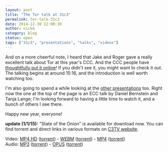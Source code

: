 ```yaml
---
layout: post
title: "The Tor talk at 31c3"
permalink: tor-talk-31c3
date: 2014-12-30 22:00:39
author: nickm
category: blog
status: open
tags: ["31c3", "presentations", "talks", "videos"]
---
```


And on a more cheerful note, I heard that Jake and Roger gave a really excellent talk about Tor at this year's CCC. And the CCC people have [thoughtfully put it online](http://streaming.media.ccc.de/relive/6251/)! If you didn't see it, you might want to check it out. The talking begins at around 15:16, and the introduction is well worth watching too.

I'm also going to spend a while looking at the [other presentations](http://media.ccc.de/browse/congress/2014/) too. Right now the one at the top of the page is an ECC talk by Daniel Bernstein and Tanja Lange; I'm looking forward to having a little time to watch it, and a bunch of others I see there.

Happy new year, everyone!

**update (1/1/15):** "State of the Onion" is available for download now. You can find torrent and direct links in various formats on [C3TV website](http://media.ccc.de/browse/congress/2014/31c3_-_6251_-_en_-_saal_1_-_201412301400_-_state_of_the_onion_-_jacob_-_arma.html).

Video: [MP4 HD](http://cdn.media.ccc.de/congress/2014/h264-hd/31c3-6251-en-de-State_of_the_Onion_hd.mp4) ([torrent](http://cdn.media.ccc.de/congress/2014/h264-hd/31c3-6251-en-de-State_of_the_Onion_hd.mp4.torrent)) - [WEBM](http://cdn.media.ccc.de/congress/2014/webm-sd/31c3-6251-en-de-State_of_the_Onion_webm-sd.webm) ([torrent](http://cdn.media.ccc.de/congress/2014/webm-sd/31c3-6251-en-de-State_of_the_Onion_webm-sd.webm.torrent)) - [MP4](http://cdn.media.ccc.de/congress/2014/h264-sd/31c3-6251-en-de-State_of_the_Onion_sd.mp4) ([torrent](http://cdn.media.ccc.de/congress/2014/h264-sd/31c3-6251-en-de-State_of_the_Onion_sd.mp4.torrent))  
 Audio: [MP3](http://cdn.media.ccc.de/congress/2014/mp3/31c3-6251-en-de-State_of_the_Onion_mp3.mp3) ([torrent](http://cdn.media.ccc.de/congress/2014/mp3/31c3-6251-en-de-State_of_the_Onion_mp3.mp3.torrent)) - [OPUS](http://cdn.media.ccc.de/congress/2014/opus/31c3-6251-en-de-State_of_the_Onion_opus.opus) ([torrent](http://cdn.media.ccc.de/congress/2014/opus/31c3-6251-en-de-State_of_the_Onion_opus.opus.torrent))
